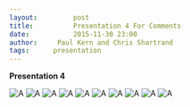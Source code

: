 ```yaml
---
layout:     	post
title:      	Presentation 4 For Comments
date:       	2015-11-30 23:00
author:     Paul Kern and Chris Shartrand
tags:      presentation
---
```

<!-- Start Writing Below in Markdown -->
**Presentation 4**

![A](/MIC-AL7075-PARTICLES/img/Presentation_Images/pres4-1.png)
![A](/MIC-AL7075-PARTICLES/img/Presentation_Images/pres4-2.png)
![A](/MIC-AL7075-PARTICLES/img/Presentation_Images/pres4-3.png)
![A](/MIC-AL7075-PARTICLES/img/Presentation_Images/pres4-4.png)
![A](/MIC-AL7075-PARTICLES/img/Presentation_Images/pres4-5.png)
![A](/MIC-AL7075-PARTICLES/img/Presentation_Images/pres4-6.png)
![A](/MIC-AL7075-PARTICLES/img/Presentation_Images/pres4-7.png)
![A](/MIC-AL7075-PARTICLES/img/Presentation_Images/pres4-8.png)
![A](/MIC-AL7075-PARTICLES/img/Presentation_Images/pres4-9.png)
![A](/MIC-AL7075-PARTICLES/img/Presentation_Images/pres4-10.png)
